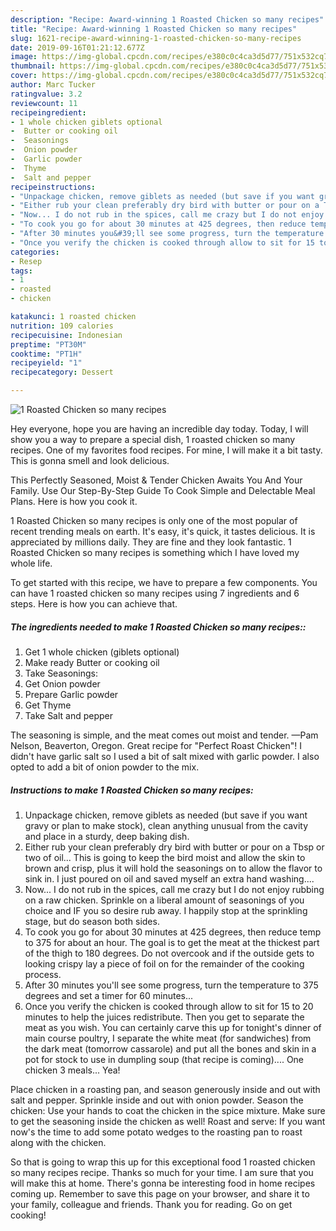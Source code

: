 ```yaml
---
description: "Recipe: Award-winning 1 Roasted Chicken so many recipes"
title: "Recipe: Award-winning 1 Roasted Chicken so many recipes"
slug: 1621-recipe-award-winning-1-roasted-chicken-so-many-recipes
date: 2019-09-16T01:21:12.677Z
image: https://img-global.cpcdn.com/recipes/e380c0c4ca3d5d77/751x532cq70/1-roasted-chicken-so-many-recipes-recipe-main-photo.jpg
thumbnail: https://img-global.cpcdn.com/recipes/e380c0c4ca3d5d77/751x532cq70/1-roasted-chicken-so-many-recipes-recipe-main-photo.jpg
cover: https://img-global.cpcdn.com/recipes/e380c0c4ca3d5d77/751x532cq70/1-roasted-chicken-so-many-recipes-recipe-main-photo.jpg
author: Marc Tucker
ratingvalue: 3.2
reviewcount: 11
recipeingredient:
- 1 whole chicken giblets optional
-  Butter or cooking oil
-  Seasonings
-  Onion powder
-  Garlic powder
-  Thyme
-  Salt and pepper
recipeinstructions:
- "Unpackage chicken, remove giblets as needed (but save if you want gravy or plan to make stock), clean anything unusual from the cavity and place in a sturdy, deep baking dish."
- "Either rub your clean preferably dry bird with butter or pour on a Tbsp or two of oil... This is going to keep the bird moist and allow the skin to brown and crisp, plus it will hold the seasonings on to allow the flavor to sink in. I just poured on oil and saved myself an extra hand washing...."
- "Now... I do not rub in the spices, call me crazy but I do not enjoy rubbing on a raw chicken. Sprinkle on a liberal amount of seasonings of you choice and IF you so desire rub away. I happily stop at the sprinkling stage, but do season both sides."
- "To cook you go for about 30 minutes at 425 degrees, then reduce temp to 375 for about an hour. The goal is to get the meat at the thickest part of the thigh to 180 degrees. Do not overcook and if the outside gets to looking crispy lay a piece of foil on for the remainder of the cooking process."
- "After 30 minutes you&#39;ll see some progress, turn the temperature to 375 degrees and set a timer for 60 minutes..."
- "Once you verify the chicken is cooked through allow to sit for 15 to 20 minutes to help the juices redistribute. Then you get to separate the meat as you wish. You can certainly carve this up for tonight&#39;s dinner of main course poultry, I separate the white meat (for sandwiches) from the dark meat (tomorrow cassarole) and put all the bones and skin in a pot for stock to use in dumpling soup (that recipe is coming).... One chicken 3 meals... Yea!"
categories:
- Resep
tags:
- 1
- roasted
- chicken

katakunci: 1 roasted chicken
nutrition: 109 calories
recipecuisine: Indonesian
preptime: "PT30M"
cooktime: "PT1H"
recipeyield: "1"
recipecategory: Dessert

---
```



![1 Roasted Chicken so many recipes](https://img-global.cpcdn.com/recipes/e380c0c4ca3d5d77/751x532cq70/1-roasted-chicken-so-many-recipes-recipe-main-photo.jpg)

Hey everyone, hope you are having an incredible day today. Today, I will show you a way to prepare a special dish, 1 roasted chicken so many recipes. One of my favorites food recipes. For mine, I will make it a bit tasty. This is gonna smell and look delicious.

This Perfectly Seasoned, Moist &amp; Tender Chicken Awaits You And Your Family. Use Our Step-By-Step Guide To Cook Simple and Delectable Meal Plans. Here is how you cook it.

1 Roasted Chicken so many recipes is only one of the most popular of recent trending meals on earth. It's easy, it's quick, it tastes delicious. It is appreciated by millions daily. They are fine and they look fantastic. 1 Roasted Chicken so many recipes is something which I have loved my whole life.


To get started with this recipe, we have to prepare a few components. You can have 1 roasted chicken so many recipes using 7 ingredients and 6 steps. Here is how you can achieve that.

##### The ingredients needed to make 1 Roasted Chicken so many recipes::

1. Get 1 whole chicken (giblets optional)
1. Make ready  Butter or cooking oil
1. Take  Seasonings:
1. Get  Onion powder
1. Prepare  Garlic powder
1. Get  Thyme
1. Take  Salt and pepper


The seasoning is simple, and the meat comes out moist and tender. —Pam Nelson, Beaverton, Oregon. Great recipe for &#34;Perfect Roast Chicken&#34;! I didn&#39;t have garlic salt so I used a bit of salt mixed with garlic powder. I also opted to add a bit of onion powder to the mix. 

##### Instructions to make 1 Roasted Chicken so many recipes:

1. Unpackage chicken, remove giblets as needed (but save if you want gravy or plan to make stock), clean anything unusual from the cavity and place in a sturdy, deep baking dish.
1. Either rub your clean preferably dry bird with butter or pour on a Tbsp or two of oil... This is going to keep the bird moist and allow the skin to brown and crisp, plus it will hold the seasonings on to allow the flavor to sink in. I just poured on oil and saved myself an extra hand washing....
1. Now... I do not rub in the spices, call me crazy but I do not enjoy rubbing on a raw chicken. Sprinkle on a liberal amount of seasonings of you choice and IF you so desire rub away. I happily stop at the sprinkling stage, but do season both sides.
1. To cook you go for about 30 minutes at 425 degrees, then reduce temp to 375 for about an hour. The goal is to get the meat at the thickest part of the thigh to 180 degrees. Do not overcook and if the outside gets to looking crispy lay a piece of foil on for the remainder of the cooking process.
1. After 30 minutes you&#39;ll see some progress, turn the temperature to 375 degrees and set a timer for 60 minutes...
1. Once you verify the chicken is cooked through allow to sit for 15 to 20 minutes to help the juices redistribute. Then you get to separate the meat as you wish. You can certainly carve this up for tonight&#39;s dinner of main course poultry, I separate the white meat (for sandwiches) from the dark meat (tomorrow cassarole) and put all the bones and skin in a pot for stock to use in dumpling soup (that recipe is coming).... One chicken 3 meals... Yea!


Place chicken in a roasting pan, and season generously inside and out with salt and pepper. Sprinkle inside and out with onion powder. Season the chicken: Use your hands to coat the chicken in the spice mixture. Make sure to get the seasoning inside the chicken as well! Roast and serve: If you want now&#39;s the time to add some potato wedges to the roasting pan to roast along with the chicken. 

So that is going to wrap this up for this exceptional food 1 roasted chicken so many recipes recipe. Thanks so much for your time. I am sure that you will make this at home. There's gonna be interesting food in home recipes coming up. Remember to save this page on your browser, and share it to your family, colleague and friends. Thank you for reading. Go on get cooking!
